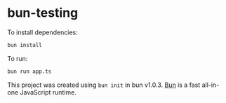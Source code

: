 # bun-testing

To install dependencies:

```bash
bun install
```

To run:

```bash
bun run app.ts
```

This project was created using `bun init` in bun v1.0.3. [Bun](https://bun.sh) is a fast all-in-one JavaScript runtime.
